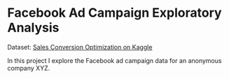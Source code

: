 # Facebook Ad Campaign Exploratory Analysis


Dataset: [Sales Conversion Optimization on Kaggle](https://www.kaggle.com/loveall/clicks-conversion-tracking)

In this project I explore the Facebook ad campaign data for an anonymous company XYZ. 


